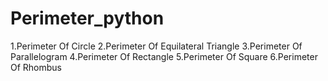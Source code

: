 # Perimeter_python
  1.Perimeter Of Circle
  2.Perimeter Of Equilateral Triangle
  3.Perimeter Of Parallelogram
  4.Perimeter Of Rectangle
  5.Perimeter Of Square
  6.Perimeter Of Rhombus
